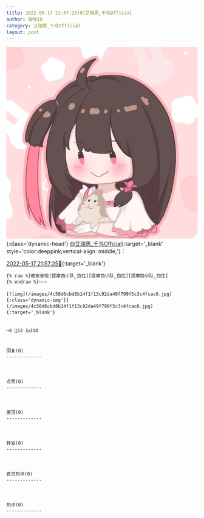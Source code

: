 ```yaml
---
title: 2022-05-17 21:57:25(0)艾瑞思_千鸟Official
author: 御坂IO
category: 艾瑞思_千鸟Official
layout: post
---
```


![img](/images/7e08840c56f251de28bdf766b647bd5fe9a5d50a.jpg){:class='dynamic-head'}
[@艾瑞思_千鸟Official](https://space.bilibili.com/1090010845/dynamic){:target='_blank' style='color:deeppink;vertical-align: middle;'}：

[2022-05-17 21:57:25🔗](https://t.bilibili.com/661242191306293300){:target='_blank'}

~~~
{% raw %}晚安安啦[提摩西小队_抱住][提摩西小队_抱住][提摩西小队_抱住]
{% endraw %}~~~

[![img](/images/4c58d6cbd8b14f1f13c92da49f799f5c3c4fcac6.jpg){:class='dynamic-img'}](/images/4c58d6cbd8b14f1f13c92da49f799f5c3c4fcac6.jpg){:target='_blank'}


↪️0 💬53 👍318


回复(0)
-------------



点赞(0)
-------------



置顶(0)
-------------



转发(0)
-------------



首页热评(0)
-------------



热评(0)
-------------



